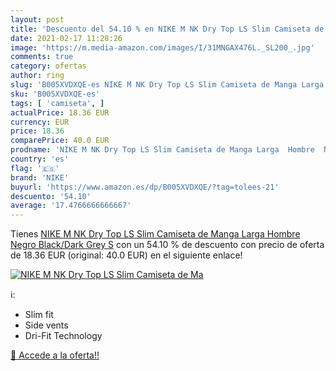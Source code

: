 ```yaml
---
layout: post
title: 'Descuento del 54.10 % en NIKE M NK Dry Top LS Slim Camiseta de Ma'
date: 2021-02-17 11:28:26
image: 'https://m.media-amazon.com/images/I/31MNGAX476L._SL200_.jpg'
comments: true
category: ofertas
author: ring
slug: 'B005XVDXQE-es NIKE M NK Dry Top LS Slim Camiseta de Manga Larga Hombre...'
sku: 'B005XVDXQE-es'
tags: [ 'camiseta', ]
actualPrice: 18.36 EUR
currency: EUR
price: 18.36
comparePrice: 40.0 EUR
prodname: 'NIKE M NK Dry Top LS Slim Camiseta de Manga Larga  Hombre  Negro  Black/Dark Grey   S'
country: 'es'
flag: '🇪🇸'
brand: 'NIKE'
buyurl: 'https://www.amazon.es/dp/B005XVDXQE/?tag=tolees-21'
descuento: '54.10'
average: '17.4766666666667'
---
```


Tienes [NIKE M NK Dry Top LS Slim Camiseta de Manga Larga  Hombre  Negro  Black/Dark Grey   S](https://www.amazon.es/dp/B005XVDXQE/?tag=tolees-21) con un 54.10 % de descuento con precio de oferta de 18.36 EUR (original: 40.0 EUR) en el siguiente enlace!

[![NIKE M NK Dry Top LS Slim Camiseta de Ma](https://m.media-amazon.com/images/I/31MNGAX476L._SL200_.jpg)](https://www.amazon.es/dp/B005XVDXQE/?tag=tolees-21)

ℹ️:

- Slim fit
- Side vents
- Dri-Fit Technology

[🛒 Accede a la oferta!!](https://www.amazon.es/dp/B005XVDXQE/?tag=tolees-21)
